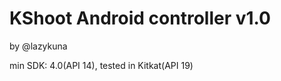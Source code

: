 KShoot Android controller v1.0
===============================

by @lazykuna

min SDK: 4.0(API 14), tested in Kitkat(API 19)